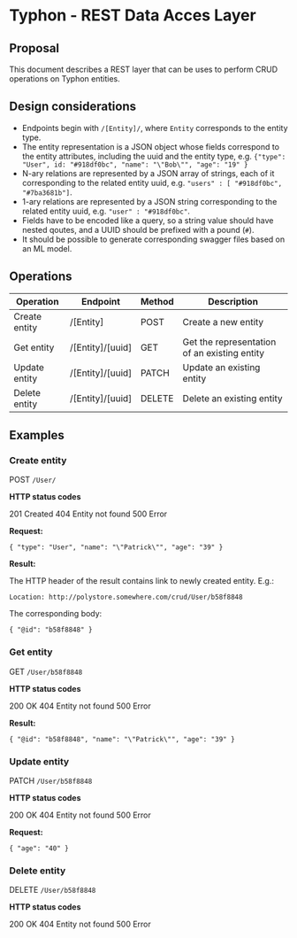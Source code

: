 # Typhon - REST Data Acces Layer
## Proposal

This document describes a REST layer that can be uses to perform CRUD operations on Typhon entities.

## Design considerations

* Endpoints begin with `/[Entity]/`, where `Entity` corresponds to the entity type.
* The entity representation is a JSON object whose fields correspond to the entity attributes, including the uuid and the entity type, e.g. `{"type": "User", id: "#918df0bc", "name": "\"Bob\"", "age": "19" }`
* N-ary relations are represented by a JSON array of strings, each of it corresponding to the related entity uuid, e.g. `"users" : [ "#918df0bc", "#7ba3681b"]`.
* 1-ary relations are represented by a JSON string corresponding to the related entity uuid, e.g. `"user" : "#918df0bc"`.
* Fields have to be encoded like a query, so a string value should have nested qoutes, and a UUID should be prefixed with a pound (`#`).
* It should be possible to generate corresponding swagger files based on an ML model.


## Operations

| Operation| Endpoint  | Method  | Description |
|---|---|---|---|
| Create entity | /[Entity] | POST  | Create a new entity |
| Get entity | /[Entity]/[uuid]  | GET  | Get the representation of an existing entity |
| Update entity | /[Entity]/[uuid]  | PATCH  | Update an existing entity |
| Delete entity | /[Entity]/[uuid]  | DELETE  | Delete an existing entity |

## Examples
 
### Create entity

POST `/User/`

**HTTP status codes**

201 Created
404 Entity not found 
500 Error

**Request:**

```
{ "type": "User", "name": "\"Patrick\"", "age": "39" }
```

**Result:**

The HTTP header of the result contains link to newly created entity. E.g.:

```
Location: http://polystore.somewhere.com/crud/User/b58f8848
```

The corresponding body:

```
{ "@id": "b58f8848" }
```
 
### Get entity

GET `/User/b58f8848`

**HTTP status codes**

200 OK
404 Entity not found 
500 Error

**Result:**

```
{ "@id": "b58f8848", "name": "\"Patrick\"", "age": "39" }
```
 
### Update entity

PATCH `/User/b58f8848`

**HTTP status codes**

200 OK
404 Entity not found 
500 Error

**Request:**

```
{ "age": "40" }
```

### Delete entity

DELETE `/User/b58f8848`

**HTTP status codes**

200 OK
404 Entity not found
500 Error

